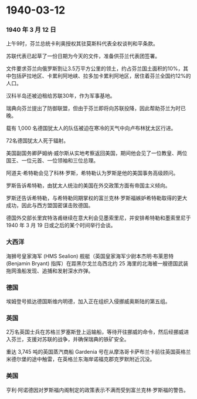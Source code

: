 # 1940-03-12

### 1940 年 3 月 12 日

上午9时，芬兰总统卡利奥授权其驻莫斯科代表全权谈判和平条款。

苏联代表已起草了一份日期为今天的文件，准备供芬兰代表团签署。

文件要求芬兰向俄罗斯割让3.5万平方公里的领土，约占芬兰国土面积的10%，其中包括萨拉地区、卡累利阿地峡、拉多加卡累利阿地区，居住着芬兰全国约12%的人口。

汉科半岛还被迫租给苏联30年，作为军事基地。

瑞典向芬兰提出了防御联盟，但由于芬兰即将向苏联投降，因此帮助芬兰为时已晚。

载有 1,000 名德国犹太人的队伍被迫在寒冷的天气中向卢布林犹太区行进。

72名德国犹太人死于辐射。

美国副国务卿萨姆纳·威尔斯从实地考察返回美国，期间他会见了一位教皇、两位国王、一位元首、一位领袖和三位总理。

阿道夫·希特勒会见了科林·罗斯，希特勒认为罗斯是他的美国事务高级顾问。

罗斯告诉希特勒，由犹太人统治的美国在外交政策方面有帝国主义倾向。

罗斯还告诉希特勒，与希特勒同期掌权的富兰克林·罗斯福嫉妒希特勒取得的更大成功，因此与西方盟国密谋击败德国。

德国外交部长里宾特洛甫继续在意大利会见墨索里尼，并安排希特勒和墨索里尼于
1940 年 3 月 19 日或之后的某个时间举行会谈。

### 大西洋

海狮号皇家海军 (HMS Sealion) 舰艇（英国皇家海军少尉本杰明·布莱恩特
(Benjamin Bryant) 指挥）在距黑尔戈兰岛西北约 25
海里的北海被一艘德国武装拖网渔船发现、追捕和发射深水炸弹。

### 德国

埃姆登号抵达德国斯维内明德，加入正在组织入侵挪威奥斯陆的第五组。

### 英国

2万名英国士兵在苏格兰罗塞斯登上运输船，等待开往挪威的命令，然后经挪威进入芬兰，支援对苏联的战争，并确保瑞典的铁矿安全。

重达 3,745 吨的英国蒸汽商船 Gardenia
号在从摩洛哥卡萨布兰卡前往英国英格兰米德尔堡的途中触雷，在英格兰东海岸诺福克郡克罗默附近沉没。

### 美国

亨利·阿诺德因对罗斯福内阁制定的政策表示不满而受到富兰克林·罗斯福的警告。